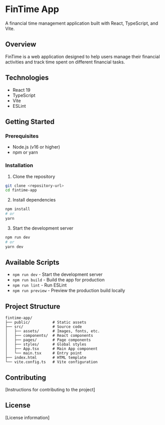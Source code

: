 
# FinTime App

A financial time management application built with React, TypeScript, and Vite.

## Overview

FinTime is a web application designed to help users manage their financial activities and track time spent on different financial tasks.

## Technologies

- React 19
- TypeScript
- Vite
- ESLint

## Getting Started

### Prerequisites

- Node.js (v16 or higher)
- npm or yarn

### Installation

1. Clone the repository
```bash
git clone <repository-url>
cd fintime-app
```

2. Install dependencies
```bash
npm install
# or
yarn
```

3. Start the development server
```bash
npm run dev
# or
yarn dev
```

## Available Scripts

- `npm run dev` - Start the development server
- `npm run build` - Build the app for production
- `npm run lint` - Run ESLint
- `npm run preview` - Preview the production build locally

## Project Structure

```
fintime-app/
├── public/          # Static assets
├── src/             # Source code
│   ├── assets/      # Images, fonts, etc.
│   ├── components/  # React components
│   ├── pages/       # Page components
│   ├── styles/      # Global styles
│   ├── App.tsx      # Main App component
│   └── main.tsx     # Entry point
├── index.html       # HTML template
└── vite.config.ts   # Vite configuration
```

## Contributing

[Instructions for contributing to the project]

## License

[License information]